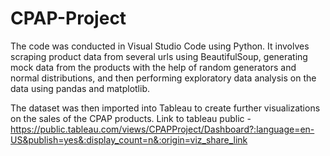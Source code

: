 # CPAP-Project

The code was conducted in Visual Studio Code using Python. It involves scraping product data from several urls using BeautifulSoup, generating mock data from the products with the help of random generators and normal distributions, and then performing exploratory data analysis on the data using pandas and matplotlib.

The dataset was then imported into Tableau to create further visualizations on the sales of the CPAP products. Link to tableau public - https://public.tableau.com/views/CPAPProject/Dashboard?:language=en-US&publish=yes&:display_count=n&:origin=viz_share_link
